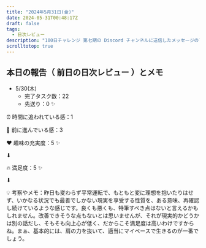 ```yaml
---
title: "2024年5月31日(金)"
date: 2024-05-31T00:48:17Z
draft: false
tags:
  - 日次レビュー
description: "100日チャレンジ 第七期の Discord チャンネルに送信したメッセージのアーカイブ"
scrolltotop: true
---
```


## 本日の報告（ 前日の日次レビュー ）とメモ

- 5/30(木)
  - 完了タスク数：22
  - 先送り：0 ✨

⏰ 時間に追われている感：1

💪 前に進んでいる感：3

❤️ 趣味の充実度：5 ✨

⬇︎

🔥 満足度：5 ✨

⬇︎

💡 考察やメモ：昨日も変わらず平常運転で、もともと変に理想を抱いたりはせず、いかなる状況でも最善でしかない現実を享受する性質を、ある意味、再確認し続けているような感じです。良くも悪くも、特筆すべき点はないと言えるかもしれません。改善できそうな点もないとは思いませんが、それが現実的かどうかは別の話だし、そもそも向上心が低く、だからこそ満足度は高いわけですからね。まぁ、基本的には、肩の力を抜いて、適当にマイペースで生きるのが一番でしょう。
